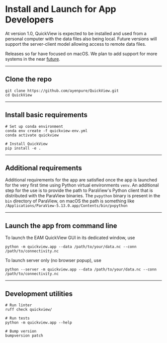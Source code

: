 # Install and Launch for App Developers

At version 1.0, QuickView is expected to be installed and used from
a personal computer with the data files also being local.
Future versions will support the server-client model allowing access
to remote data files.

Releases so far have focused on macOS. We plan to add support for
more systems in the near [future](../future.md).

----
## Clone the repo

```
git clone https://github.com/ayenpure/QuickView.git
cd QuickView
```

----
## Install basic requirements

```
# Set up conda environment
conda env create -f quickview-env.yml
conda activate quickview

# Install QuickView
pip install -e .
```

----
## Additional requirements

Additional requirements for the app are satisfied once the app is launched
for the very first time using Python virtual environments `venv`. An additional
step for the use is to provide the path to ParaView's Python client that is
distributed with the ParaView binaries. The `pvpython` binary is present in the
`bin` directory of ParaView, on macOS the path is something like
`/Applications/ParaView-5.13.0.app/Contents/bin/pvpython`

----
## Launch the app from command line

To launch the EAM QuickView GUI in its dedicated window, use
```
python -m quickview.app --data /path/to/your/data.nc --conn /path/to/connectivity.nc
```

To launch server only (no browser popup), use
```
python --server -m quickview.app --data /path/to/your/data.nc --conn /path/to/connectivity.nc
```

----
## Development utilities

```
# Run linter
ruff check quickview/

# Run tests
python -m quickview.app --help

# Bump version
bumpversion patch
```
